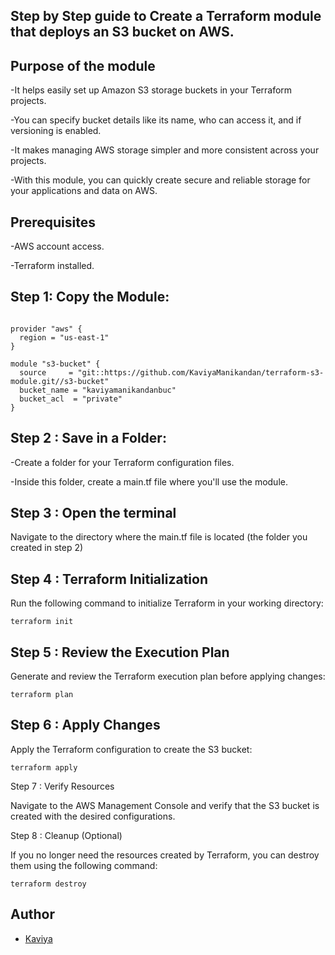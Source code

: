 ## Step by Step guide to Create a Terraform module that deploys an S3 bucket on AWS.

## Purpose of the module
-It helps easily set up Amazon S3 storage buckets in your Terraform projects.

-You can specify bucket details like its name, who can access it, and if versioning is enabled.

-It makes managing AWS storage simpler and more consistent across your projects.

-With this module, you can quickly create secure and reliable storage for your applications and data on AWS.

## Prerequisites
-AWS account access.

-Terraform installed.

## Step 1: Copy the Module: 

```hcl

provider "aws" {
  region = "us-east-1"
}

module "s3-bucket" {
  source     = "git::https://github.com/KaviyaManikandan/terraform-s3-module.git//s3-bucket"
  bucket_name = "kaviyamanikandanbuc"
  bucket_acl  = "private"
}

```
## Step 2 : Save in a Folder: 

-Create a folder for your Terraform configuration files. 

-Inside this folder, create a main.tf file where you'll use the module. 

## Step 3 : Open the terminal

Navigate to the directory where the main.tf file is located (the folder you created in step 2)

## Step 4 : Terraform Initialization

Run the following command to initialize Terraform in your working directory:

```
terraform init
```
## Step 5 : Review the Execution Plan

Generate and review the Terraform execution plan before applying changes:

```
terraform plan
```

## Step 6 : Apply Changes

Apply the Terraform configuration to create the S3 bucket:

```
terraform apply
```

Step 7 : Verify Resources

Navigate to the AWS Management Console and verify that the S3 bucket is created with the desired configurations.

Step 8 : Cleanup (Optional)

If you no longer need the resources created by Terraform, you can destroy them using the following command:

```
terraform destroy
```

## Author

- [Kaviya](https://github.com/KaviyaManikandan)
